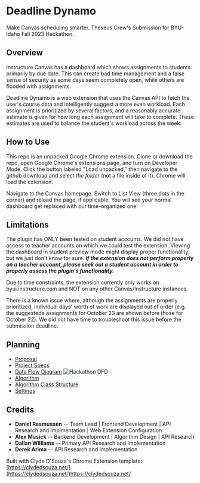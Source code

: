 # Deadline Dynamo
Make Canvas scheduling smarter.
Theseus Crew's Submission for BYU-Idaho Fall 2023 Hackathon.

## Overview
Instructure Canvas has a dashboard which shows assignments to students primarily by due date. This can create bad time management and a false sense of security as some days seem completely open, while others are flooded with assignments.

Deadline Dynamo is a web extension that uses the Canvas API to fetch the user's course data and intelligently suggest a more even workload. Each assignment is prioritized by several factors, and a reasonably accurate estimate is given for how long each assignment will take to complete. These estimates are used to balance the student's workload across the week.

## How to Use
This repo is an unpacked Google Chrome extension. Clone or download the repo, open Google Chrome's extensions page, and turn on Developer Mode. Click the button labeled "Load unpacked," then navigate to the github download and select *the folder* (not a file inside of it). Chrome will load the extension.

Navigate to the Canvas homepage. Switch to List View (three dots in the corner) and reload the page, if applicable. You will see your normal dashboard get replaced with our time-organized one.

## Limitations
The plugin has ONLY been tested on student accounts. We did not have access to teacher accounts on which we could test the extension. Viewing the dashboard in student preview mode might display proper functionality, but we just don't know for sure. ***If the extension does not perform properly on a teacher account, please seek out a student account in order to properly assess the plugin's functionality.***

Due to time constraints, the extension currently only works on byui.instructure.com and NOT on any other Canvas/Instructure instances.

There is a known issue where, although the assignments are properly prioritized, individual days' worth of work are displayed out of order (e.g. the suggestede assignments for October 23 are shown before those for October 22). We did not have time to troubleshoot this issue before the submission deadline.

## Planning
* [Proposal](https://docs.google.com/document/d/1qw7jQ2S4l4O4TtOaj4MI7oOv84VMI8qrQ6aIFF-ewdg/edit?usp=sharing)
* [Project Specs](https://docs.google.com/document/d/1okTquBZYfPdrYRvzIBK9-npC2IoLpEgTCj1azZ47H9w/edit)
* [Data Flow Diagram](https://lucid.app/lucidchart/a97f9fc8-905c-4f1b-bcdb-d90123c191f3/edit?invitationId=inv_69175d66-8598-4268-a118-74f3b349cee5)
![Hackathon DFD](https://github.com/DanielGRasmussen/deadline_dynamo/assets/104102130/a0f030fa-f65f-4c7f-b909-e1b6e11bb85a)
* [Algorithm](https://docs.google.com/document/d/10U6tixkCaJ7YTuMz-V7MIQdTQslWUzbKkqV0isoQHfw/edit)
* [Algorithm Class Structure](https://docs.google.com/document/d/1KwZYufms0Ym5GPvqdC2z9oFNdyve-us4vFd5LU1scUc/edit)
* [Settings](https://docs.google.com/document/d/1c4JamHN8E8acj2UhTvIBsJOkSIrtuQO6hOkSEz1xNog/edit?usp=sharing)

## Credits 

* **Daniel Rasmussen** -- Team Lead | Frontend Development | API Research and Implmentation | Web Extension Configuration
* **Alex Musick** -- Backend Development | Algorithm Design | API Research
* **Dallan Williams** -- Primary API Research and Implementation
* **Derek Arima** -- API Research and Implementation

Built with Clyde D'Souza's Chrome Extension template: [https://clydedsouza.net/](https://clydedsouza.net/)https://clydedsouza.net/
